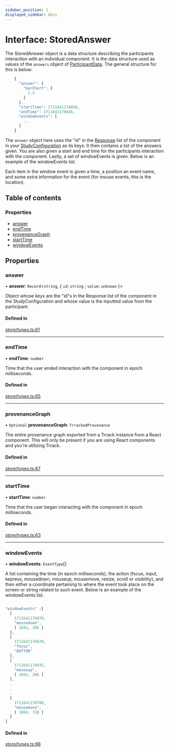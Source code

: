 ```yaml
---
sidebar_position: 1
displayed_sidebar: docs
---
```


# Interface: StoredAnswer

The StoredAnswer object is a data structure describing the participants interaction with an individual component. It is the data structure used as values of the `answers` object of [ParticipantData](ParticipantData). The general structure for this is below:

```js
    {
      "answer": {
        "barChart": [
          1.3
        ]
      },
      "startTime": 1711641174858,
      "endTime": 1711641178836,
      "windowEvents": [
        ...
      ]
    }
```
The `answer` object here uses the "id" in the [Response](BaseResponse) list of the component in your [StudyConfiguration](StudyConfig) as its keys. It then contains a list of the answers given. You are also given a start and end time for the participants interaction with the component. Lastly, a set of windowEvents is given. Below is an example of the windowEvents list.

Each item in the window event is given a time, a position an event name, and some extra information for the event (for mouse events, this is the location).

## Table of contents

### Properties

- [answer](StoredAnswer.md#answer)
- [endTime](StoredAnswer.md#endtime)
- [provenanceGraph](StoredAnswer.md#provenancegraph)
- [startTime](StoredAnswer.md#starttime)
- [windowEvents](StoredAnswer.md#windowevents)

## Properties

### answer

• **answer**: `Record`\<`string`, \{ `id`: `string` ; `value`: `unknown`  }\>

Object whose keys are the "id"s in the Response list of the component in the StudyConfiguration and whose value is the inputted value from the participant.

#### Defined in

[store/types.ts:61](https://github.com/revisit-studies/study/blob/cb2c5ee/src/store/types.ts#L61)

___

### endTime

• **endTime**: `number`

Time that the user ended interaction with the component in epoch milliseconds.

#### Defined in

[store/types.ts:65](https://github.com/revisit-studies/study/blob/cb2c5ee/src/store/types.ts#L65)

___

### provenanceGraph

• `Optional` **provenanceGraph**: `TrrackedProvenance`

The entire provenance graph exported from a Trrack instance from a React component. This will only be present if you are using React components and you're utilizing Trrack.

#### Defined in

[store/types.ts:67](https://github.com/revisit-studies/study/blob/cb2c5ee/src/store/types.ts#L67)

___

### startTime

• **startTime**: `number`

Time that the user began interacting with the component in epoch milliseconds.

#### Defined in

[store/types.ts:63](https://github.com/revisit-studies/study/blob/cb2c5ee/src/store/types.ts#L63)

___

### windowEvents

• **windowEvents**: `EventType`[]

A list containing the time (in epoch milliseconds), the action (focus, input, kepress, mousedown, mouseup, mousemove, resize, scroll or visibility), and then either a coordinate pertaining to where the event took place on the screen or string related to such event. Below is an example of the windowEvents list.
```js

"windowEvents" :[
  [
    1711641174878,
    "mousedown",
    [ 1843, 286 ]
  ],
  [
    1711641174878,
    "focus",
    "BUTTON"
  ],
  [
    1711641174935,
    "mouseup",
    [ 1843, 286 ]
  ],
  .
  .
  .
  [
    1711641178706,
    "mousemove",
    [ 1868, 728 ]
  ]
]
```

#### Defined in

[store/types.ts:98](https://github.com/revisit-studies/study/blob/cb2c5ee/src/store/types.ts#L98)
